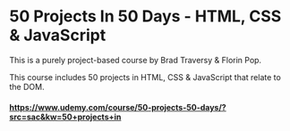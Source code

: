 # 50 Projects In 50 Days - HTML, CSS & JavaScript<br>

This is a purely project-based course by Brad Traversy &amp; Florin Pop.<br>

This course includes 50 projects in HTML, CSS &amp; JavaScript that relate to the DOM.<br>

#### https://www.udemy.com/course/50-projects-50-days/?src=sac&kw=50+projects+in ####
